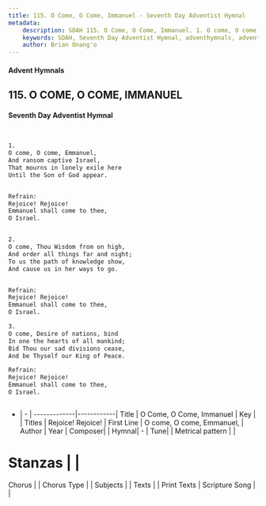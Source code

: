 ```yaml
---
title: 115. O Come, O Come, Immanuel - Seventh Day Adventist Hymnal
metadata:
    description: SDAH 115. O Come, O Come, Immanuel. 1. O come, O come, Emmanuel, And ransom captive Israel, That mourns in lonely exile here Until the Son of God appear. 
    keywords: SDAH, Seventh Day Adventist Hymnal, adventhymnals, advent hymnals, O Come, O Come, Immanuel, O come, O come, Emmanuel, ,Rejoice! Rejoice!
    author: Brian Onang'o
---
```


#### Advent Hymnals
## 115. O COME, O COME, IMMANUEL
#### Seventh Day Adventist Hymnal

```txt


1.
O come, O come, Emmanuel,
And ransom captive Israel,
That mourns in lonely exile here
Until the Son of God appear.


Refrain:
Rejoice! Rejoice!
Emmanuel shall come to thee,
O Israel.


2.
O come, Thou Wisdom from on high,
And order all things far and night;
To us the path of knowledge show,
And cause us in her ways to go.


Refrain:
Rejoice! Rejoice!
Emmanuel shall come to thee,
O Israel.

3.
O come, Desire of nations, bind
In one the hearts of all mankind;
Bid Thou our sad divisions cease,
And be Thyself our King of Peace.

Refrain:
Rejoice! Rejoice!
Emmanuel shall come to thee,
O Israel.



```

- |   -  |
-------------|------------|
Title | O Come, O Come, Immanuel |
Key |  |
Titles | Rejoice! Rejoice! |
First Line | O come, O come, Emmanuel, |
Author | 
Year | 
Composer|  |
Hymnal|  - |
Tune|  |
Metrical pattern | |
# Stanzas |  |
Chorus |  |
Chorus Type |  |
Subjects |  |
Texts |  |
Print Texts | 
Scripture Song |  |
  
